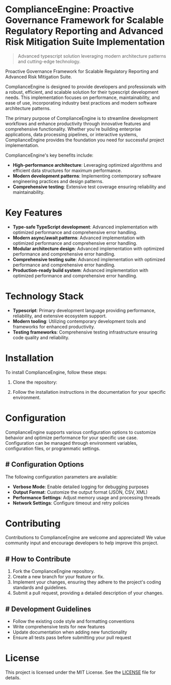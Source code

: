 <!-- fallback_ComplianceEngine_20250810010711_40269 -->

# ComplianceEngine: Proactive Governance Framework for Scalable Regulatory Reporting and Advanced Risk Mitigation Suite Implementation
> Advanced typescript solution leveraging modern architecture patterns and cutting-edge technology.

Proactive Governance Framework for Scalable Regulatory Reporting and Advanced Risk Mitigation Suite.

ComplianceEngine is designed to provide developers and professionals with a robust, efficient, and scalable solution for their typescript development needs. This implementation focuses on performance, maintainability, and ease of use, incorporating industry best practices and modern software architecture patterns.

The primary purpose of ComplianceEngine is to streamline development workflows and enhance productivity through innovative features and comprehensive functionality. Whether you're building enterprise applications, data processing pipelines, or interactive systems, ComplianceEngine provides the foundation you need for successful project implementation.

ComplianceEngine's key benefits include:

* **High-performance architecture**: Leveraging optimized algorithms and efficient data structures for maximum performance.
* **Modern development patterns**: Implementing contemporary software engineering practices and design patterns.
* **Comprehensive testing**: Extensive test coverage ensuring reliability and maintainability.

# Key Features

* **Type-safe TypeScript development**: Advanced implementation with optimized performance and comprehensive error handling.
* **Modern async/await patterns**: Advanced implementation with optimized performance and comprehensive error handling.
* **Modular architecture design**: Advanced implementation with optimized performance and comprehensive error handling.
* **Comprehensive testing suite**: Advanced implementation with optimized performance and comprehensive error handling.
* **Production-ready build system**: Advanced implementation with optimized performance and comprehensive error handling.

# Technology Stack

* **Typescript**: Primary development language providing performance, reliability, and extensive ecosystem support.
* **Modern tooling**: Utilizing contemporary development tools and frameworks for enhanced productivity.
* **Testing frameworks**: Comprehensive testing infrastructure ensuring code quality and reliability.

# Installation

To install ComplianceEngine, follow these steps:

1. Clone the repository:


2. Follow the installation instructions in the documentation for your specific environment.

# Configuration

ComplianceEngine supports various configuration options to customize behavior and optimize performance for your specific use case. Configuration can be managed through environment variables, configuration files, or programmatic settings.

## # Configuration Options

The following configuration parameters are available:

* **Verbose Mode**: Enable detailed logging for debugging purposes
* **Output Format**: Customize the output format (JSON, CSV, XML)
* **Performance Settings**: Adjust memory usage and processing threads
* **Network Settings**: Configure timeout and retry policies

# Contributing

Contributions to ComplianceEngine are welcome and appreciated! We value community input and encourage developers to help improve this project.

## # How to Contribute

1. Fork the ComplianceEngine repository.
2. Create a new branch for your feature or fix.
3. Implement your changes, ensuring they adhere to the project's coding standards and guidelines.
4. Submit a pull request, providing a detailed description of your changes.

## # Development Guidelines

* Follow the existing code style and formatting conventions
* Write comprehensive tests for new features
* Update documentation when adding new functionality
* Ensure all tests pass before submitting your pull request

# License

This project is licensed under the MIT License. See the [LICENSE](https://github.com/laurindoisaac/ComplianceEngine/blob/main/LICENSE) file for details.
